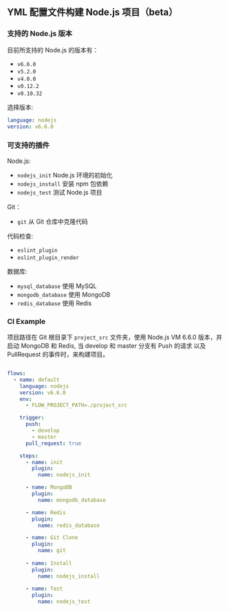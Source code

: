 ## YML 配置文件构建 Node.js 项目（beta）

### 支持的 Node.js 版本
目前所支持的 Node.js 的版本有：

* `v6.6.0`
* `v5.2.0`
* `v4.0.0`
* `v0.12.2`
* `v0.10.32`


选择版本: 

```yaml
language: nodejs
version: v6.6.0

```

### 可支持的插件

Node.js: 

* `nodejs_init` Node.js 环境的初始化
* `nodejs_install` 安装 npm 包依赖
* `nodejs_test` 测试 Node.js 项目

Git：

* `git` 从 Git 仓库中克隆代码

代码检查:

* `eslint_plugin` 
* `eslint_plugin_render`


数据库:

* `mysql_database` 使用 MySQL 
* `mongodb_database` 使用 MongoDB
* `redis_database` 使用 Redis


### CI Example
项目路径在 Git 根目录下 `project_src` 文件夹，使用 Node.js VM 6.6.0 版本，并启动 MongoDB 和 Redis, 当 develop 和 master 分支有 Push 的请求 以及 PullRequest 的事件时，来构建项目。

```yml

flows:
  - name: default
    language: nodejs
	version: v6.6.0
	env:
	  - FLOW_PROJECT_PATH=./project_src

    trigger:
      push:
        - develop
        - master
      pull_request: true

    steps:
      - name: init
        plugin:
          name: nodejs_init

      - name: MongoDB
        plugin:
          name: mongodb_database

      - name: Redis
        plugin:
          name: redis_database

      - name: Git Clone
        plugin:
          name: git
          
      - name: Install
        plugin:
          name: nodejs_install
          
      - name: Test
        plugin:
          name: nodejs_test
```